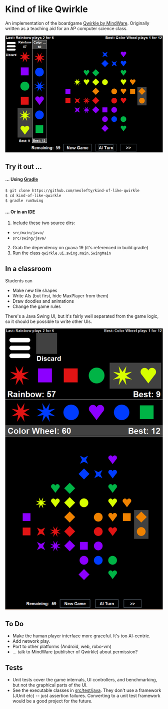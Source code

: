 # Kind of like Qwirkle

An implementation of the boardgame [Qwirkle by
MindWare](http://mindware.com/qwirkle-a2-32016.fltr).
Originally written as a teaching aid for an AP computer science class.

![Screenshot of play between Rainbow AIs](doc/typical-small.png)

## Try it out ...

#### ... Using [Gradle](http://gradle.org/)

    $ git clone https://github.com/neolefty/kind-of-like-qwirkle
    $ cd kind-of-like-qwirkle
    $ gradle runSwing

#### ... Or in an IDE

1. Include these two source dirs:
  * `src/main/java/`
  * `src/swing/java/`
2. Grab the dependency on guava 19 (it's referenced in build.gradle)
3. Run the class `qwirkle.ui.swing.main.SwingMain`

## In a classroom

Students can

* Make new tile shapes
* Write AIs (but first, hide MaxPlayer from them)
* Draw doodles and animations
* Change the game rules

There's a Java Swing UI, but it's fairly well separated from the game
logic, so it should be possible to write other UIs.

![Vertical, too!](doc/vertical.png)

## To Do

* Make the human player interface more graceful.
  It's too AI-centric.
* Add network play.
* Port to other platforms (Android, web, robo-vm)
* ... talk to MindWare (publisher of Qwirkle) about permission?

## Tests

* Unit tests cover the game internals, UI controllers, and benchmarking,
but not the graphical parts of the UI. 
* See the executable classes in [src/test/java](src/test/java/qwirkle/test). They
don't use a framework (JUnit etc) -- just assertion
failures. Converting to a unit test framework would be a good project
for the future.